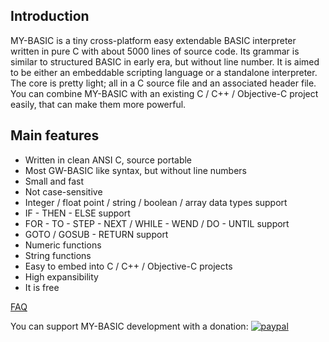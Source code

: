 ## Introduction
MY-BASIC is a tiny cross-platform easy extendable BASIC interpreter written
in pure C with about 5000 lines of source code. Its grammar is similar
to structured BASIC in early era, but without line number. It is aimed to
be either an embeddable scripting language or a standalone interpreter. The
core is pretty light; all in a C source file and an associated header file.
You can combine MY-BASIC with an existing C / C++ / Objective-C project
easily, that can make them more powerful.

## Main features
* Written in clean ANSI C, source portable
* Most GW-BASIC like syntax, but without line numbers
* Small and fast
* Not case-sensitive
* Integer / float point / string / boolean / array data types support
* IF - THEN - ELSE support
* FOR - TO - STEP - NEXT / WHILE - WEND / DO - UNTIL support
* GOTO / GOSUB - RETURN support
* Numeric functions
* String functions
* Easy to embed into C / C++ / Objective-C projects
* High expansibility
* It is free

[FAQ](https://github.com/paladin-t/my_basic/wiki/FAQ)

You can support MY-BASIC development with a donation:
[![paypal](https://www.paypalobjects.com/en_US/i/btn/btn_donate_LG.gif)](https://www.paypal.com/cgi-bin/webscr?cmd=_donations&business=hellotony521%40gmail%2ecom&lc=US&item_name=my-basic&no_note=0&currency_code=USD&bn=PP%2dDonationsBF%3abtn_donate_LG%2egif%3aNonHostedGuest)

